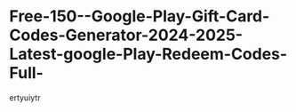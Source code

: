 # Free-150--Google-Play-Gift-Card-Codes-Generator-2024-2025-Latest-google-Play-Redeem-Codes-Full-
ertyuiytr
